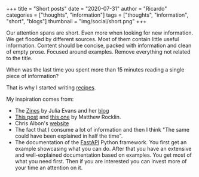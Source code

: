 +++
title = "Short posts"
date = "2020-07-31"
author = "Ricardo"
categories = ["thoughts", "information"]
tags = ["thoughts", "information", "short", "blogs"]
thumbnail = "img/social/short.png"
+++

Our attention spans are short. Even more when looking for new information. We get flooded by different sources. Most of them contain little useful information. Content should be concise, packed with information and clean of empty prose. Focused around examples. Remove everything not related to the title.

When was the last time you spent more than 15 minutes reading a single piece of information?

That is why I started writing [recipes](https://ricardoanderegg.com/recipes/).

My inspiration comes from:

* The [Zines](https://wizardzines.com) by Julia Evans and her [blog](https://jvns.ca)
* [This post](https://matthewrocklin.com/blog/work/2019/06/25/write-short-blogposts) and [this one](https://matthewrocklin.com/blog/work/2020/07/13/brevity) by Matthew Rocklin.
* Chris Albon's [website](https://chrisalbon.com)
* The fact that I consume a lot of information and then I think "The same could have been explained in half the time".
* The documentation of the [FastAPI](https://fastapi.tiangolo.com) Python framework. You first get an example showcasing what you can do. After that you have an extensive and well-explained documentation based on examples. You get most of what you need first. Then if you are interested you can invest more of your time an attention on it.